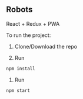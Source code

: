 ## Robots
React + Redux + PWA

To run the project:

1. Clone/Download the repo

1. Run 

```bash
npm install
```

1. Run 
```bash
npm start
```
